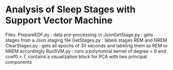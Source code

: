 # Analysis of Sleep Stages with Support Vector Machine

Files:
  PrepareEDF.py   : data pre-processing \n
  JsonGetStage.py : gets stages from a Json staging file
  GetStages.py    : labels stages REM and NREM
  ClearStages.py  : gets all epochs of 30 seconds and labeling them as REM or NREM accordingly
  RunSVM.py       : runs a polynomial kernel of degree = 6 and coef0 = 7, contains a visualization 
                    block for PCA with two principal components


 
